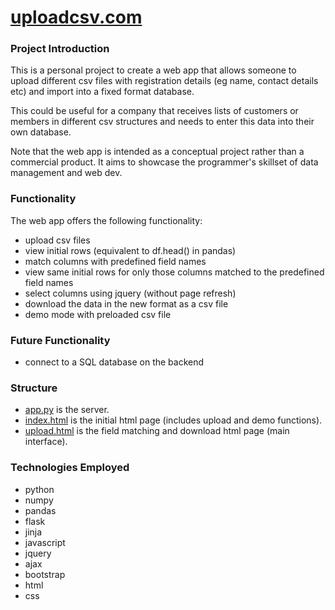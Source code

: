 # [uploadcsv.com](http://uploadcsv.com)
### Project Introduction
This is a personal project to create a web app that allows someone to upload different csv files with registration details (eg name, contact details etc) and import into a fixed format database.  

This could be useful for a company that receives lists of customers or members in different csv structures and needs to enter this data into their own database.

Note that the web app is intended as a conceptual project rather than a commercial product. It aims to showcase the programmer's skillset of data management and web dev.

### Functionality  
The web app offers the following functionality:
* upload csv files
* view initial rows (equivalent to df.head() in pandas)
* match columns with predefined field names
* view same initial rows for only those columns matched to the predefined field names
* select columns using jquery (without page refresh)
* download the data in the new format as a csv file
* demo mode with preloaded csv file

### Future Functionality
* connect to a SQL database on the backend

### Structure
* [app.py](https://github.com/howardvickers/uploadcsv/blob/master/src/app.py) is the server.  
* [index.html](https://github.com/howardvickers/uploadcsv/blob/master/src/templates/index.html) is the initial html page (includes upload and demo functions).  
* [upload.html](https://github.com/howardvickers/uploadcsv/blob/master/src/templates/upload.html) is the field matching and download html page (main interface).  

### Technologies Employed
* python
* numpy
* pandas
* flask
* jinja
* javascript
* jquery
* ajax
* bootstrap
* html
* css
